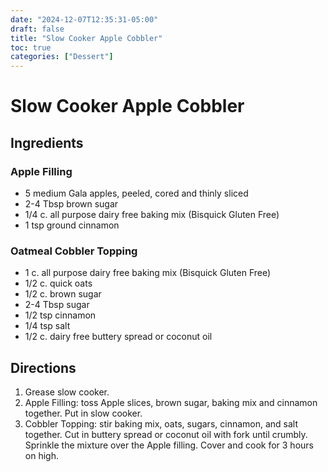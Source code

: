 ```yaml
---
date: "2024-12-07T12:35:31-05:00"
draft: false
title: "Slow Cooker Apple Cobbler"
toc: true
categories: ["Dessert"]
---
```


# Slow Cooker Apple Cobbler

## Ingredients

### Apple Filling

* 5 medium Gala apples, peeled, cored and thinly sliced
* 2-4 Tbsp brown sugar
* 1/4 c. all purpose dairy free baking mix (Bisquick Gluten Free)
* 1 tsp ground cinnamon 

### Oatmeal Cobbler Topping 

* 1 c. all purpose dairy free baking mix (Bisquick Gluten Free)
* 1/2 c. quick oats
* 1/2 c. brown sugar
* 2-4 Tbsp sugar
* 1/2 tsp cinnamon 
* 1/4 tsp salt
* 1/2 c. dairy free buttery spread or coconut oil

## Directions

1. Grease slow cooker.  
2. Apple Filling: toss Apple slices, brown sugar, baking mix and cinnamon together. Put in slow cooker.
3. Cobbler Topping: stir baking mix, oats, sugars, cinnamon, and salt together. Cut in buttery spread or coconut oil with fork until crumbly.  Sprinkle the mixture over the Apple filling. Cover and cook for 3 hours on high.
